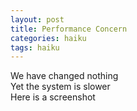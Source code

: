 ```yaml
---
layout: post
title: Performance Concern
categories: haiku
tags: haiku
---
```

We have changed nothing  
Yet the system is slower  
Here is a screenshot